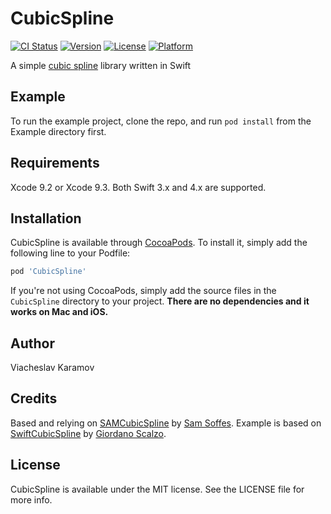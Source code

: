 # CubicSpline

[![CI Status](http://img.shields.io/travis/vkaramov/CubicSpline.svg?style=flat)](https://travis-ci.org/vkaramov/CubicSpline)
[![Version](https://img.shields.io/cocoapods/v/CubicSpline.svg?style=flat)](http://cocoapods.org/pods/CubicSpline)
[![License](https://img.shields.io/cocoapods/l/CubicSpline.svg?style=flat)](http://cocoapods.org/pods/CubicSpline)
[![Platform](https://img.shields.io/cocoapods/p/CubicSpline.svg?style=flat)](http://cocoapods.org/pods/CubicSpline)

A simple [cubic spline](http://en.wikipedia.org/wiki/Cubic_spline) library written in Swift

## Example

To run the example project, clone the repo, and run `pod install` from the Example directory first.

## Requirements

Xcode 9.2 or Xcode 9.3. Both Swift 3.x and 4.x are supported.

## Installation

CubicSpline is available through [CocoaPods](http://cocoapods.org). To install
it, simply add the following line to your Podfile:

```ruby
pod 'CubicSpline'
```
If you're not using CocoaPods, simply add the source files in the `CubicSpline` directory to your project. **There are no dependencies and it works on Mac and iOS.**

## Author

Viacheslav Karamov

## Credits

Based and relying on [SAMCubicSpline](https://github.com/soffes/SAMCubicSpline) by [Sam Soffes](http://soff.es). Example is based on [SwiftCubicSpline](https://github.com/gscalzo/SwiftCubicSpline) by [Giordano Scalzo](giordano.scalzo@gmail.com).

## License

CubicSpline is available under the MIT license. See the LICENSE file for more info.
